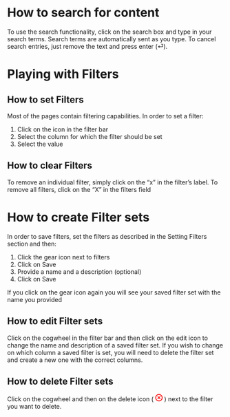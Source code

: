 <!-- Delete icon -->
[icon_delete]:data:image/png;base64,iVBORw0KGgoAAAANSUhEUgAAABEAAAARCAYAAAA7bUf6AAABEklEQVR42q2Uuw4BURRFVYpLoSCYL2PQTTU0vsBXeY14TIyan/Ao6ChQcE6yJTs37phCsTLZ++x7cp+Te9TrNkWhL6yEi/DCdwW/aI+xG/jCUQe6QN13NRlQcCM0hRpqNegNZQZ2Ex+Fp9CF56KrOeTb6n324AQzUDMDAfJnoaRGD0ZCobUwFgx0QYiELWUSjOupiCCaFBjCWwoVIYaeUKYBL1Kxh6hSwAhz+DdqaCjjwT+ouEPkGMzgqjV8y1Y9j9pdxeHLTAqfJVCjRdpMIogGBaa0hLI2gB592ZOZ63R2aGSgDTY7dpzOf+6J0qIbG/5oENKN7aS9nQRr9nAKHnTiejtMK+MrbvO4tP9JnPV/8gansczJeXp0AgAAAABJRU5ErkJggg== "Delete icon"

# How to search for content

To use the search functionality, click on the search box and type in your search terms. Search terms are automatically sent as you type. To cancel search entries, just remove the text and press enter (⏎).


# Playing with Filters

## How to set Filters
Most of the pages contain filtering capabilities. In order to set a filter:
1. Click on the icon in the filter bar
1. Select the column for which the filter should be set
1. Select the value

## How to clear Filters
To remove an individual filter, simply click on the “x” in the filter’s label. To remove all filters, click on the “X” in the filters field

# How to create Filter sets
In order to save filters, set the filters as described in the Setting Filters section and then:

1. Click the gear icon next to filters
1. Click on Save
1. Provide a name and a description (optional)
1. Click on Save

If you click on the gear icon again you will see your saved filter set with the name you provided

## How to edit Filter sets
Click on the cogwheel in the filter bar and then click on the edit icon to change the name and description of a saved filter set.
If you wish to change on which column a saved filter is set, you will need to delete the filter set and create a new one with the correct columns.

## How to delete Filter sets
Click on the cogwheel and then on the delete icon ( ![icon_delete][] ) next to the filter you want to delete.

